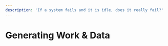 ```yaml
---
description: 'If a system fails and it is idle, does it really fail?'
---
```


# Generating Work & Data

